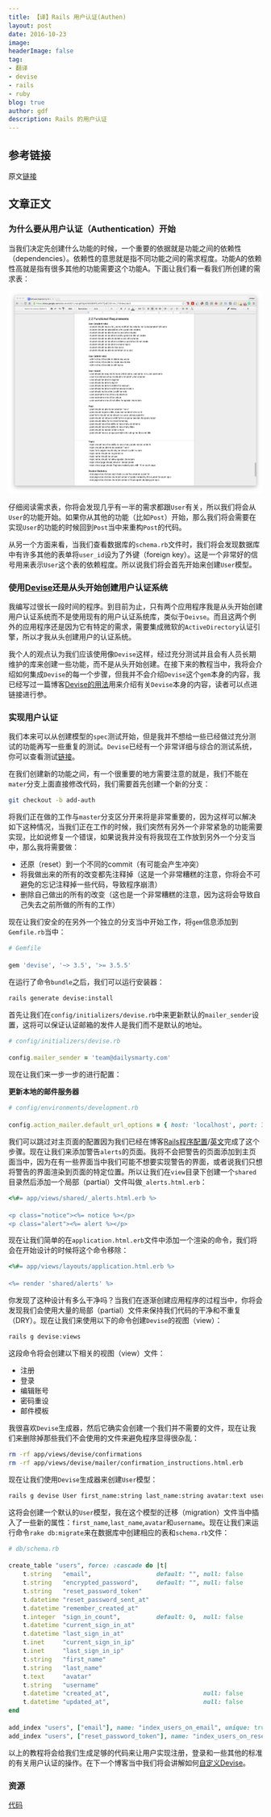 ```yaml
---
title: 【译】Rails 用户认证(Authen)
layout: post
date: 2016-10-23
image: 
headerImage: false
tag:
- 翻译
- devise
- rails
- ruby
blog: true
author: gdf
description: Rails 的用户认证
---
```


## 参考链接
原文[链接](https://rails.devcamp.com/professional-rails-development-course/application-build/rails-authentication)

## 文章正文

### 为什么要从用户认证（Authentication）开始

当我们决定先创建什么功能的时候，一个重要的依据就是功能之间的依赖性（dependencies）。依赖性的意思就是指不同功能之间的需求程度。功能A的依赖性高就是指有很多其他的功能需要这个功能A。下面让我们看一看我们所创建的需求表：

![functional requirements](/assets/images/posts/functional_requirements.png)

仔细阅读需求表，你将会发现几乎有一半的需求都跟`User`有关，所以我们将会从`User`的功能开始。如果你从其他的功能（比如`Post`）开始，那么我们将会需要在实现`User`的功能的时候回到`Post`当中来重构`Post`的代码。

从另一个方面来看，当我们查看数据库的`schema.rb`文件时，我们将会发现数据库中有许多其他的表单将`user_id`设为了外键（foreign key）。这是一个非常好的信号用来表示`User`这个表的依赖程度。所以说我们将会首先开始来创建`User`模型。

### 使用[Devise](https://github.com/plataformatec/devise)还是从头开始创建用户认证系统

我编写过很长一段时间的程序。到目前为止，只有两个应用程序我是从头开始创建用户认证系统而不是使用现有的用户认证系统库，类似于`Deivse`。而且这两个例外的应用程序还是因为它有特定的需求，需要集成微软的`ActiveDirectory`认证引擎，所以才我从头创建用户的认证系统。

我个人的观点认为我们应该使用像`Devise`这样，经过充分测试并且会有人员长期维护的库来创建一些功能，而不是从头开始创建。在接下来的教程当中，我将会介绍如何集成`Devise`的每一个步骤，但我并不会介绍`Devise`这个`gem`本身的内容，我已经写过一篇博客[Devise的用法](http://blog.gdf.name/devise-usage/)用来介绍有关`Devise`本身的内容，读者可以点进链接进行参。

### 实现用户认证

我们本来可以从创建模型的`spec`测试开始，但是我并不想给一些已经做过充分测试的功能再写一些重复的测试。`Devise`已经有一个非常详细与综合的测试系统，你可以查看测试[链接](https://github.com/plataformatec/devise/tree/master/test)。

在我们创建新的功能之间，有一个很重要的地方需要注意的就是，我们不能在`mater`分支上面直接修改代码，我们需要首先创建一个新的分支：

```bash
git checkout -b add-auth
```

将我们正在做的工作与`master`分支区分开来将是非常重要的，因为这样可以解决如下这种情况，当我们正在工作的时候，我们突然有另外一个非常紧急的功能需要实现，比如说修复一个错误，如果说我并没有将我现在工作放到另外一个分支当中，那么我将需要做：

- 还原（reset）到一个不同的commit（有可能会产生冲突）
- 将我做出来的所有的改变都先注释掉（这是一个非常糟糕的注意，你将会不可避免的忘记注释掉一些代码，导致程序崩溃）
- 删除自己做出的所有的改变（这也是一个非常糟糕的注意，因为这将会导致自己失去之前所做的所有的工作） 

现在让我们安全的在另外一个独立的分支当中开始工作，将`gem`信息添加到`Gemfile.rb`当中：

```ruby
# Gemfile

gem 'devise', '~> 3.5', '>= 3.5.5'
```

在运行了命令`bundle`之后，我们可以运行安装器：

```bash
rails generate devise:install
```

首先让我们在`config/initializers/devise.rb`中来更新默认的`mailer_sender`设置，这将可以保证认证邮箱的发件人是我们而不是默认的地址。

```ruby
# config/initializers/devise.rb

config.mailer_sender = 'team@dailysmarty.com'
```

现在让我们来一步一步的进行配置：

**更新本地的邮件服务器**

```ruby
# config/environments/development.rb

config.action_mailer.default_url_options = { host: 'localhost', port: 3000 }
```

我们可以跳过对主页面的配置因为我们已经在博客[Rails程序配置](http://blog.gdf.name/rails-rspec-initial/)/[英文](https://rails.devcamp.com/trails/professional-rails-development-course/campsites/application-build/guides/rails-app-configuration)完成了这个步骤。现在让我们来添加警告`alerts`的页面。我将不会把警告的页面添加到主页面当中，因为在有一些界面当中我们可能不想要实现警告的界面，或者说我们只想将警告的界面渲染到页面的特定位置。所以让我们在`view`目录下创建一个`shared`目录然后添加一个局部（partial）文件叫做`_alerts.html.erb`：

```ruby
<%#= app/views/shared/_alerts.html.erb %>

<p class="notice"><%= notice %></p>
<p class="alert"><%= alert %></p>
```

现在让我们简单的在`application.html.erb`文件中添加一个渲染的命令，我们将会在开始设计的时候将这个命令移除：

```ruby
<%#= app/views/layouts/application.html.erb %>

<%= render 'shared/alerts' %>
```

你发现了这种设计有多么干净吗？当我们在逐渐创建应用程序的过程当中，你将会发现我们会使用大量的局部（partial）文件来保持我们代码的干净和不重复（DRY）。现在让我们来使用以下的命令创建`Devise`的视图（view）：

```bash
rails g devise:views
```

这段命令将会创建以下相关的视图（view）文件：
- 注册
- 登录
- 编辑账号
- 密码重设
- 邮件模板

我很喜欢`Devise`生成器，然后它确实会创建一个我们并不需要的文件，现在让我们来删除掉那些我们不会使用的文件来避免程序显得很杂乱：

```bash
rm -rf app/views/devise/confirmations
rm -rf app/views/devise/mailer/confirmation_instructions.html.erb
```

现在让我们使用`Devise`生成器来创建`User`模型：

```bash
rails g devise User first_name:string last_name:string avatar:text username:string
```

这将会创建一个默认的`User`模型，我在这个模型的迁移（migration）文件当中插入了一些新的属性：`first_name`,`last_name`,`avatar`和`username`。现在让我们来运行命令`rake db:migrate`来在数据库中创建相应的表和`schema.rb`文件：

```ruby
# db/schema.rb

create_table "users", force: :cascade do |t|
    t.string   "email",                  default: "", null: false
    t.string   "encrypted_password",     default: "", null: false
    t.string   "reset_password_token"
    t.datetime "reset_password_sent_at"
    t.datetime "remember_created_at"
    t.integer  "sign_in_count",          default: 0,  null: false
    t.datetime "current_sign_in_at"
    t.datetime "last_sign_in_at"
    t.inet     "current_sign_in_ip"
    t.inet     "last_sign_in_ip"
    t.string   "first_name"
    t.string   "last_name"
    t.text     "avatar"
    t.string   "username"
    t.datetime "created_at",                          null: false
    t.datetime "updated_at",                          null: false
end

add_index "users", ["email"], name: "index_users_on_email", unique: true, using: :btree
add_index "users", ["reset_password_token"], name: "index_users_on_reset_password_token", unique: true, using: :btree
```

以上的教程将会给我们生成足够的代码来让用户实现注册，登录和一些其他的标准的有关用户认证的操作。在下一个博客当中我们将会讲解如何[自定义Devise](http://blog.gdf.name/devise-customization/)。

### 资源

[代码](https://github.com/rails-camp/dailysmarty/tree/add-auth)

